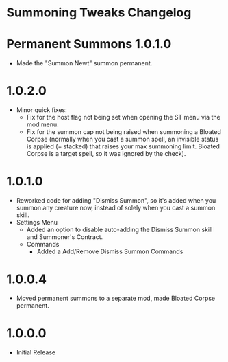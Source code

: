 Summoning Tweaks Changelog
=======
# Permanent Summons 1.0.1.0
* Made the "Summon Newt" summon permanent.

# 1.0.2.0
* Minor quick fixes:
	* Fix for the host flag not being set when opening the ST menu via the mod menu.
	* Fix for the summon cap not being raised when summoning a Bloated Corpse (normally when you cast a summon spell, an invisible status is applied (+ stacked) that raises your max summoning limit. Bloated Corpse is a target spell, so it was ignored by the check).

# 1.0.1.0
* Reworked code for adding "Dismiss Summon", so it's added when you summon any creature now, instead of solely when you cast a summon skill.
* Settings Menu
	* Added an option to disable auto-adding the Dismiss Summon skill and Summoner's Contract.
	* Commands
		* Added a Add/Remove Dismiss Summon Commands

# 1.0.0.4
* Moved permanent summons to a separate mod, made Bloated Corpse permanent.

# 1.0.0.0
* Initial Release